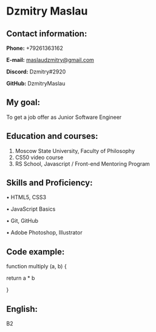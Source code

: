 # Dzmitry Maslau

## Contact information:

**Phone:** +79261363162

**E-mail:** maslaudzmitry@gmail.com

**Discord:** Dzmitry#2920

**GitHub:** DzmitryMaslau

## My goal:

To get a job offer as Junior Software Engineer

## Education and courses:

1. Moscow State University, Faculty of Philosophy
2. CS50 video course
3. RS School, Javascript / Front-end Mentoring Program

## Skills and Proficiency:

• HTML5, CSS3

• JavaScript Basics

• Git, GitHub

• Adobe Photoshop, Illustrator

## Code example:

function multiply (a, b) {

return a \* b

}

## English:

B2
